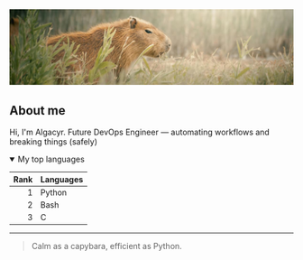 <picture>
 <img alt="Picture of a capybara in nature" src="./capivara.jpg">
</picture>

## About me

<!-- TO DO: add more details about me later -->
Hi, I'm Algacyr. Future DevOps Engineer — automating workflows and breaking things (safely)

<details open>
<summary>My top languages</summary>

| Rank | Languages |
|-----:|-----------|
|     1| Python    |
|     2| Bash      |
|     3| C         |

</details>

---
> Calm as a capybara, efficient as Python.
